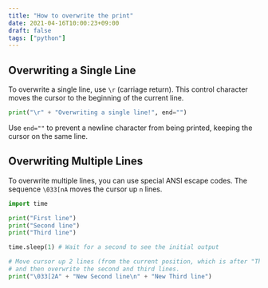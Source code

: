```yaml
---
title: "How to overwrite the print"
date: 2021-04-16T10:00:23+09:00
draft: false
tags: ["python"] 
---
```

<!--more-->
## Overwriting a Single Line
To overwrite a single line, use `\r` (carriage return). This control character moves the cursor to the beginning of the current line.

```python
print("\r" + "Overwriting a single line!", end="")
```
Use `end=""` to prevent a newline character from being printed, keeping the cursor on the same line.

## Overwriting Multiple Lines
To overwrite multiple lines, you can use special ANSI escape codes. The sequence `\033[nA` moves the cursor up `n` lines.

```python
import time

print("First line")
print("Second line")
print("Third line")

time.sleep(1) # Wait for a second to see the initial output

# Move cursor up 2 lines (from the current position, which is after "Third line")
# and then overwrite the second and third lines.
print("\033[2A" + "New Second line\n" + "New Third line")
```

